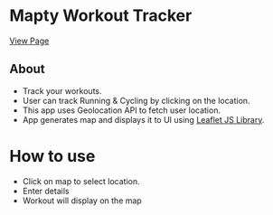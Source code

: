 # Mapty Workout Tracker

[View Page](https://amrdesai.github.io/mapty-workout-tracker/)

## About
- Track your workouts.
- User can track Running & Cycling by clicking on the location.
- This app uses Geolocation API to fetch user location.
- App generates map and displays it to UI using [Leaflet JS Library](https://leafletjs.com/).

# How to use 
- Click on map to select location.
- Enter details
- Workout will display on the map 
